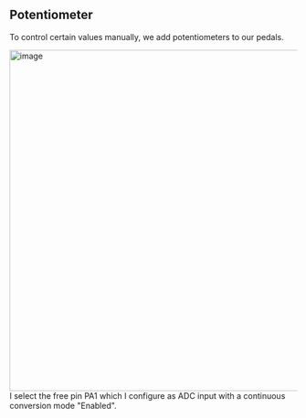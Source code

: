 ## Potentiometer

To control certain values manually, we add potentiometers to our pedals.

<img width="598" alt="image" src="https://github.com/lucacros/2324_Projet2A_PedaleGuitare/assets/136320490/b9f3b522-bf09-40d0-a4cd-f8279f9bf2fd">
I select the free pin PA1 which I configure as ADC input with a continuous conversion mode "Enabled".

